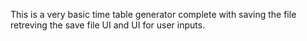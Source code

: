 This is a very basic time table generator complete with saving the file retreving the save file UI and UI for user inputs.

